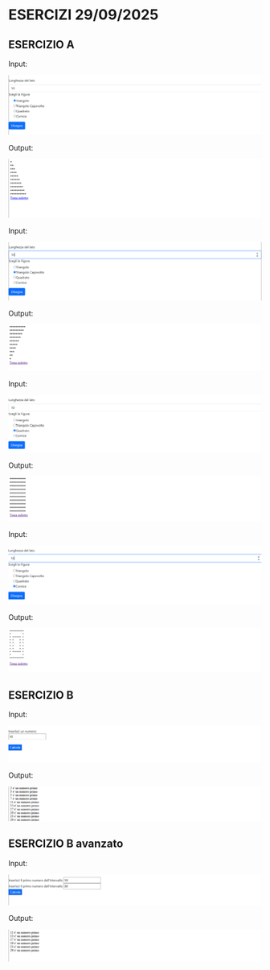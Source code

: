 # ESERCIZI 29/09/2025

## ESERCIZIO A

Input:

![Input Esercizio A 1](screenshots/image.png)

Output:

![Output Esercizio A 1](screenshots/image_1.png)

Input:

![Input Esercizio A 2](screenshots/image_2.png)

Output:

![Output Esercizio A 2](screenshots/image_3.png)

Input:

![Input Esercizio A 3](screenshots/image_4.png)

Output:

![Output Esercizio A 3](screenshots/image_5.png)

Input:

![Input Esercizio A 4](screenshots/image_6.png)

Output:

![Output Esercizio A 4](screenshots/image_7.png)

## ESERCIZIO B

Input:

![Input Esercizio B](screenshots/image_8.png)

Output:

![Output Esercizio B](screenshots/image_9.png)

## ESERCIZIO B avanzato

Input:

![Input Esercizio B avanzato](screenshots/image_10.png)

Output:

![Output Esercizio B avanzato](screenshots/image_11.png)
